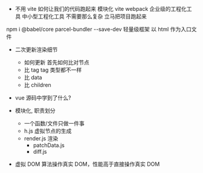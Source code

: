 - 不用 vite 如何让我们的代码跑起来
  模块化
  vite webpack 企业级的工程化工具
  中小型工程化工具 不需要那么复杂 立马把项目跑起来

npm i @babel/core parcel-bundler --save-dev
轻量级框架 以 html 作为入口文件

- 二次更新渲染细节

  - 如何更新 首先如何比对节点
  - 比 tag
    tag 类型都不一样
  - 比 data
  - 比 children

- vue 源码中学到了什么?
- 模块化, 职责划分

  - 一个函数/文件只做一件事
  - h.js 虚拟节点的生成
  - render.js 渲染
    - patchData.js
    - diff.js

- 虚拟 DOM 算法操作真实 DOM，性能高于直接操作真实 DOM
